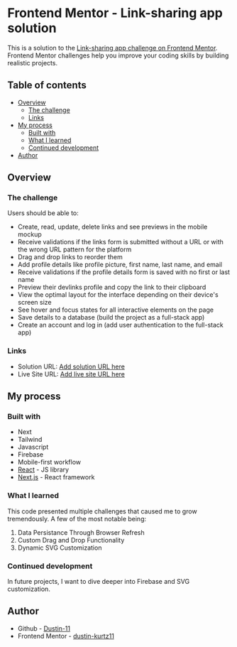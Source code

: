# Frontend Mentor - Link-sharing app solution

This is a solution to the [Link-sharing app challenge on Frontend Mentor](https://www.frontendmentor.io/challenges/linksharing-app-Fbt7yweGsT). Frontend Mentor challenges help you improve your coding skills by building realistic projects. 

## Table of contents

- [Overview](#overview)
  - [The challenge](#the-challenge)
  - [Links](#links)
- [My process](#my-process)
  - [Built with](#built-with)
  - [What I learned](#what-i-learned)
  - [Continued development](#continued-development)
- [Author](#author)

## Overview

### The challenge

Users should be able to:

- Create, read, update, delete links and see previews in the mobile mockup
- Receive validations if the links form is submitted without a URL or with the wrong URL pattern for the platform
- Drag and drop links to reorder them
- Add profile details like profile picture, first name, last name, and email
- Receive validations if the profile details form is saved with no first or last name
- Preview their devlinks profile and copy the link to their clipboard
- View the optimal layout for the interface depending on their device's screen size
- See hover and focus states for all interactive elements on the page
- Save details to a database (build the project as a full-stack app)
- Create an account and log in (add user authentication to the full-stack app)

### Links

- Solution URL: [Add solution URL here](https://your-solution-url.com)
- Live Site URL: [Add live site URL here](https://your-live-site-url.com)

## My process

### Built with

- Next
- Tailwind
- Javascript
- Firebase
- Mobile-first workflow
- [React](https://reactjs.org/) - JS library
- [Next.js](https://nextjs.org/) - React framework

### What I learned

This code presented multiple challenges that caused me to grow tremendously. A few of the most notable being:
1. Data Persistance Through Browser Refresh
2. Custom Drag and Drop Functionality
3. Dynamic SVG Customization

### Continued development

In future projects, I want to dive deeper into Firebase and SVG customization.

## Author

- Github - [Dustin-11](https://github.com/Dustin-11)
- Frontend Mentor - [dustin-kurtz11](https://www.linkedin.com/in/dustin-kurtz11/)